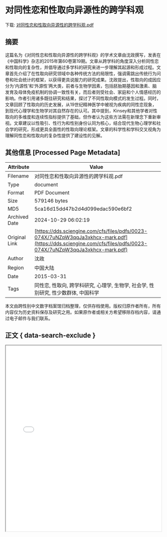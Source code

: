 # 对同性恋和性取向异源性的跨学科观

<!-- tcd_download_link -->
下载: <a href="对同性恋和性取向异源性的跨学科观.pdf" download>对同性恋和性取向异源性的跨学科观.pdf</a>
<!-- tcd_download_link_end -->

## 摘要

<!-- tcd_abstract -->
这篇名为《对同性恋和性取向异源性的跨学科观》的学术文章由沈政撰写，发表在《中国科学》杂志的2015年第60卷第19期。文章从跨学科的角度深入分析同性恋和性取向的复杂性，并倡导通过多学科的研究来进一步理解其起源和形成过程。文章首先介绍了在性取向研究领域中各种传统方法的局限性，强调需跳出传统行为问卷和社会统计的框架，以获得更具说服力的研究成果。沈政提出，性取向的成因应分为‘内源性’和‘外源性’两大类，前者与生物学因素，包括胚胎期基因和激素、脑发育及母体免疫机制的协调一致性有关，而后者则受社会、家庭和个人情感经历的影响。作者引用诸多既往研究和结果，探讨了不同性取向模式的发生过程。同时，文章回顾了性取向的历史发展，从19世纪精神医学中被视为疾病的同性恋现象，到现代心理学和生物学对其自然存在的认可。其中提到，Kinsey和其他学者对性取向的多维度和连续性指标提供了基础，但作者认为这些方法需在新理念下重新审视。文章建议以性吸引、性行为和性别身份认同为核心，结合现代生物心理学和社会学的研究，形成更具全面性的性取向理论框架。文章的科学性和学科交叉视角为理解同性恋和性取向的复杂性提供了建设性的见解。

<!-- tcd_abstract_end -->

## 其他信息 [Processed Page Metadata]

| Attribute       | Value                                  |
|-----------------|----------------------------------------|
| Filename        | 对同性恋和性取向异源性的跨学科观.pdf                             |
| Type            | document                                 |
| Format          | PDF Document                               |
| Size            | 579146 bytes                           |
| MD5             | 5ca16d15dd47b2d4d099edac590e6bf2                                  |
| Archived Date   | 2024-10-29 06:02:19                             |
| Original Link   | [https://dds.sciengine.com/cfs/files/pdfs/0023-074X/7uNZpW3qqJa3xkhcx-mark.pdf](https://dds.sciengine.com/cfs/files/pdfs/0023-074X/7uNZpW3qqJa3xkhcx-mark.pdf)                         |
| Author          | 沈政                               |
| Region          | 中国大陆                               |
| Date            | 2015-03-31                                 |
| Tags            | 同性恋, 性取向, 跨学科研究, 心理学, 生物学, 社会学, 性别研究, 性少数群体, 中国科学                                 |

本文由跨性别中文数字档案馆归档整理，仅供存档使用。版权归原作者所有，所有内容仅为历史资料保存及研究之用。如果原作者或相关方希望移除存档内容，请通过电子邮件与我们联系。

## 正文 { data-search-exclude }

<!-- tcd_main_text -->
<iframe src="../对同性恋和性取向异源性的跨学科观.pdf" width="100%" height="600px">
    <p>无法显示PDF，请下载查看。</p>
</iframe>
<!-- tcd_main_text_end -->

